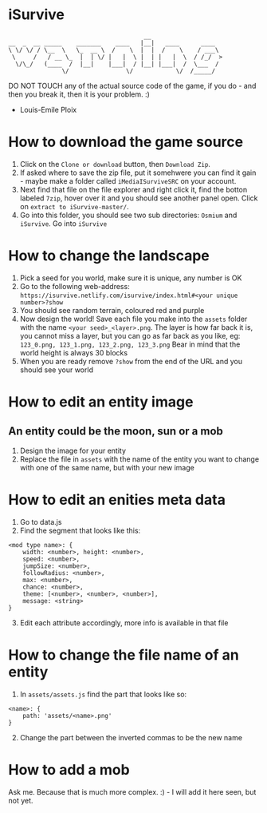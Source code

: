 # iSurvive
```
                                      __                    
__  _  __ _____    _______    ____   |__|   ____      ____  
\ \/ \/ / \__  \   \_  __ \  /    \  |  |  /    \    / ___\ 
 \     /   / __ \_  |  | \/ |   |  \ |  | |   |  \  / /_/  >
  \/\_/   (____  /  |__|    |___|  / |__| |___|  /  \___  / 
               \/                \/            \/  /_____/  
```

DO NOT TOUCH any of the actual source code of the game, if you do - and then you break it, then it is your problem. :)
- Louis-Emile Ploix

# How to download the game source
1. Click on the `Clone or download` button, then `Download Zip`.
2. If asked where to save the zip file, put it somehwere you can find it gain - maybe make a folder called `iMediaISurviveSRC` on your account.
3. Next find that file on the file explorer and right click it, find the botton labeled `7zip`, hover over it and you should see another panel open. Click on `extract to iSurvive-master/`.
4. Go into this folder, you should see two sub directories: `Osmium` and `iSurvive`. Go into `iSurvive`

# How to change the landscape
1. Pick a seed for you world, make sure it is unique, any number is OK
2. Go to the following web-address: `https://isurvive.netlify.com/isurvive/index.html#<your unique number>?show`
3. You should see random terrain, coloured red and purple
4. Now design the world! Save each file you make into the `assets` folder with the name `<your seed>_<layer>.png`. The layer is how far back it is, you cannot miss a layer, but you can go as far back as you like, eg: `123_0.png, 123_1.png, 123_2.png, 123_3.png` Bear in mind that the world height is always 30 blocks
5. When you are ready remove `?show` from the end of the URL and you should see your world

# How to edit an entity image
## An entity could be the moon, sun or a mob
1. Design the image for your entity
2. Replace the file in `assets` with the name of the entity you want to change with one of the same name, but with your new image

# How to edit an enities meta data
1. Go to data.js
2. Find the segment that looks like this:

```
<mod type name>: {
    width: <number>, height: <number>,
    speed: <number>,
    jumpSize: <number>,
    followRadius: <number>,
    max: <number>,
    chance: <number>,
    theme: [<number>, <number>, <number>],
    message: <string>
}
```
3. Edit each attribute accordingly, more info is available in that file

# How to change the file name of an entity
1. In `assets/assets.js` find the part that looks like so:
```
<name>: {
    path: 'assets/<name>.png'
}
```
2. Change the part between the inverted commas to be the new name

# How to add a mob
Ask me. Because that is much more complex. :) - I will add it here seen, but not yet.